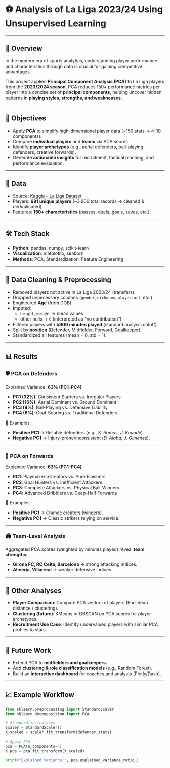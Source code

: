 # ⚽ Analysis of La Liga 2023/24 Using Unsupervised Learning  



---

## 📌 Overview  
In the modern era of sports analytics, understanding player performance and characteristics through data is crucial for gaining competitive advantages.  

This project applies **Principal Component Analysis (PCA)** to La Liga players from the **2023/2024 season**. PCA reduces 150+ performance metrics per player into a concise set of **principal components**, helping uncover hidden patterns in **playing styles, strengths, and weaknesses**.  

---

## 🎯 Objectives  
- Apply **PCA** to simplify high-dimensional player data (~150 stats → 4–10 components).  
- Compare **individual players** and **teams** via PCA scores.  
- Identify **player archetypes** (e.g., aerial defenders, ball-playing defenders, creative forwards).  
- Generate **actionable insights** for recruitment, tactical planning, and performance evaluation.  

---

## 📂 Data  
- Source: [Kaggle – La Liga Dataset](https://www.kaggle.com/datasets/sdelquin/laliga-data3)  
- Players: **681 unique players** (~3,600 total records → cleaned & deduplicated).  
- Features: **150+ characteristics** (passes, duels, goals, saves, etc.).  

---

## 🛠️ Tech Stack  
- **Python**: pandas, numpy, scikit-learn  
- **Visualization**: matplotlib, seaborn  
- **Methods**: PCA, Standardization, Feature Engineering  

---

## 🔧 Data Cleaning & Preprocessing  
- Removed players not active in La Liga 2023/24 (transfers).  
- Dropped unnecessary columns (`gender`, `nickname`, `player.url`, etc.).  
- Engineered **Age** (from DOB).  
- Imputed:  
  - `height`, `weight` → mean values  
  - other nulls → `0` (interpreted as “no contribution”)  
- Filtered players with **≥900 minutes played** (standard analysis cutoff).  
- Split by **position** (Defender, Midfielder, Forward, Goalkeeper).  
- Standardized all features (mean = 0, std = 1).  

---

## 📊 Results  

### 🛡️ PCA on Defenders  
Explained Variance: **63% (PC1–PC4)**  

- **PC1 (32%)**: Consistent Starters vs. Irregular Players  
- **PC2 (16%)**: Aerial Dominant vs. Ground Dominant  
- **PC3 (9%)**: Ball-Playing vs. Defensive Liability  
- **PC4 (6%)**: Goal-Scoring vs. Traditional Defenders  

📌 Examples:  
- **Positive PC1** → Reliable defenders (e.g., *S. Ramos, J. Koundé*).  
- **Negative PC1** → Injury-prone/inconsistent (*D. Alaba, J. Giménez*).  


---

### 🎯 PCA on Forwards  
Explained Variance: **63% (PC1–PC4)**  

- **PC1**: Playmakers/Creators vs. Pure Finishers  
- **PC2**: Goal Hunters vs. Inefficient Attackers  
- **PC3**: Complete Attackers vs. Physical Ball-Winners  
- **PC4**: Advanced Dribblers vs. Deep-Half Forwards  

📌 Examples:  
- **Positive PC1** → Chance creators (wingers).  
- **Negative PC1** → Classic strikers relying on service.  

---

### 🏟️ Team-Level Analysis  
Aggregated PCA scores (weighted by minutes played) reveal **team strengths**:  

- **Girona FC, RC Celta, Barcelona** → strong attacking indices.  
- **Almería, Villarreal** → weaker defensive indices.  


---

## 🔎 Other Analyses  
- **Player Comparison**: Compare PCA vectors of players (Euclidean distance / clustering).  
- **Clustering (future)**: KMeans or DBSCAN on PCA scores for player archetypes.  
- **Recruitment Use Case**: Identify undervalued players with similar PCA profiles to stars.  

---

## 🚀 Future Work  
- Extend PCA to **midfielders and goalkeepers**.  
- Add **clustering & role classification models** (e.g., Random Forest).  
- Build an **interactive dashboard** for coaches and analysts (Plotly/Dash).  

---

## 📈 Example Workflow  
```python
from sklearn.preprocessing import StandardScaler
from sklearn.decomposition import PCA

# Standardize features
scaler = StandardScaler()
X_scaled = scaler.fit_transform(defender_stats)

# Apply PCA
pca = PCA(n_components=4)
X_pca = pca.fit_transform(X_scaled)

print("Explained Variance:", pca.explained_variance_ratio_)

